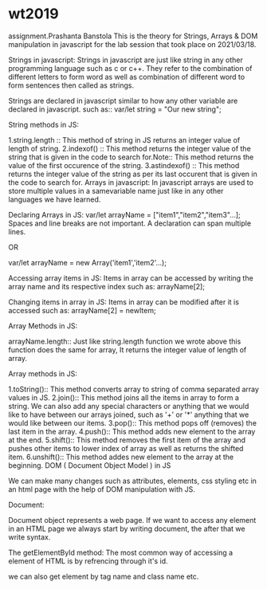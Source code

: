 # wt2019
assignment.Prashanta Banstola
This is the theory for Strings, Arrays & DOM manipulation in javascript for the lab session that took place on 2021/03/18.

Strings in javascript: Strings in javascript are just like string in any other programming language such as c or c++. They refer to the combination of different letters to form word as well as combination of different word to form sentences then called as strings.

Strings are declared in javascript similar to how any other variable are declared in javascript. such as:: var/let string = "Our new string";

String methods in JS:

1.string.length :: This method of string in JS returns an integer value of length of string.
2.indexof() :: This method returns the integer value of the string that is given in the code to search for.Note:: This method returns the value of the first occurence of the string.
3.astindexof() :: This method returns the integer value of the string as per its last occurent that is given in the code to search for.
Arrays in javascript: In javascript arrays are used to store multiple values in a samevariable name just like in any other languages we have learned.

Declaring Arrays in JS: var/let arrayName = ["item1","item2","item3"...]; Spaces and line breaks are not important. A declaration can span multiple lines.

OR

var/let arrayName = new Array('item1','item2'...);

Accessing array items in JS: Items in array can be accessed by writing the array name and its respective index such as: arrayName[2];

Changing items in array in JS: Items in array can be modified after it is accessed such as: arrayName[2] = newItem;

Array Methods in JS:

arrayName.length:: Just like string.length function we wrote above this function does the same for array, It returns the integer value of length of array.

Array methods in JS:

1.toString():: This method converts array to string of comma separated array values in JS.
2.join():: This method joins all the items in array to form a string. We can also add any special characters or anything that we would like to have between our arrays joined, such as '+' or '*' anything that we would like between our items.
3.pop():: This method pops off (removes) the last item in the array.
4.push():: This method adds new element to the array at the end.
5.shift():: This method removes the first item of the array and pushes other items to lower index of array as well as returns the shifted item.
6.unshift():: This method addes new element to the array at the beginning.
DOM ( Document Object Model ) in JS

We can make many changes such as attributes, elements, css styling etc in an html page with the help of DOM manipulation with JS.

Document:

Document object represents a web page. If we want to access any element in an HTML page we always start by writing document, the after that we write syntax.

The getElementById method: The most common way of accessing a element of HTML is by refrencing through it's id.

we can also get element by tag name and class name etc.
